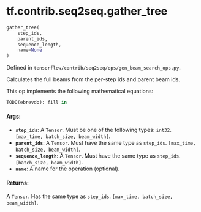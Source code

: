 <div itemscope itemtype="http://developers.google.com/ReferenceObject">
<meta itemprop="name" content="tf.contrib.seq2seq.gather_tree" />
</div>

# tf.contrib.seq2seq.gather_tree

``` python
gather_tree(
    step_ids,
    parent_ids,
    sequence_length,
    name=None
)
```



Defined in `tensorflow/contrib/seq2seq/ops/gen_beam_search_ops.py`.

Calculates the full beams from the per-step ids and parent beam ids.

This op implements the following mathematical equations:

```python
TODO(ebrevdo): fill in
```

#### Args:

* <b>`step_ids`</b>: A `Tensor`. Must be one of the following types: `int32`.
    `[max_time, batch_size, beam_width]`.
* <b>`parent_ids`</b>: A `Tensor`. Must have the same type as `step_ids`.
    `[max_time, batch_size, beam_width]`.
* <b>`sequence_length`</b>: A `Tensor`. Must have the same type as `step_ids`.
    `[batch_size, beam_width]`.
* <b>`name`</b>: A name for the operation (optional).


#### Returns:

  A `Tensor`. Has the same type as `step_ids`.
  `[max_time, batch_size, beam_width]`.